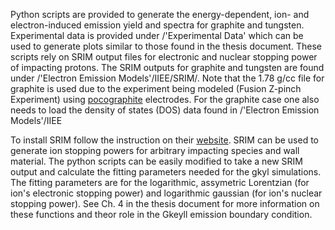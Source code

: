 Python scripts are provided to generate the energy-dependent, ion- and electron-induced emission yield and spectra for graphite and tungsten. Experimental data is provided under /'Experimental Data' which can be used to generate plots similar to those found in the thesis document. These scripts rely on SRIM output files for electronic and nuclear stopping power of impacting protons. The SRIM outputs for graphite and tungsten are found under /'Electron Emission Models'/IIEE/SRIM/. Note that the 1.78 g/cc file for graphite is used due to the experiment being modeled (Fusion Z-pinch Experiment) using [pocographite]([url](https://poco.entegris.com/en/home/products/premium-graphite/industrial-grades/axf5q.html)) electrodes. For the graphite case one also needs to load the density of states (DOS) data found in /'Electron Emission Models'/IIEE 

To install SRIM follow the instruction on their [website]([url](http://www.srim.org/index.htm#HOMETOP)). SRIM can be used to generate ion stopping powers for arbitrary impacting species and wall material. The python scripts can be easily modified to take a new SRIM output and calculate the fitting parameters needed for the gkyl simulations. The fitting parameters are for the logarithmic, assymetric Lorentzian (for ion's electronic stopping power) and logarithmic gaussian (for ion's nuclear stopping power). See Ch. 4 in the thesis document for more information on these functions and theor role in the Gkeyll emission boundary condition.
